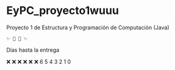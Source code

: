 # EyPC_proyecto1wuuu
Proyecto 1 de Estructura y Programación de Computación (Java)

    ✨ 🎃 👻 ✨

Días hasta la entrega

❌ ❌ ❌ ❌ ❌ ❌ 6 5 4 3 2 1 0
